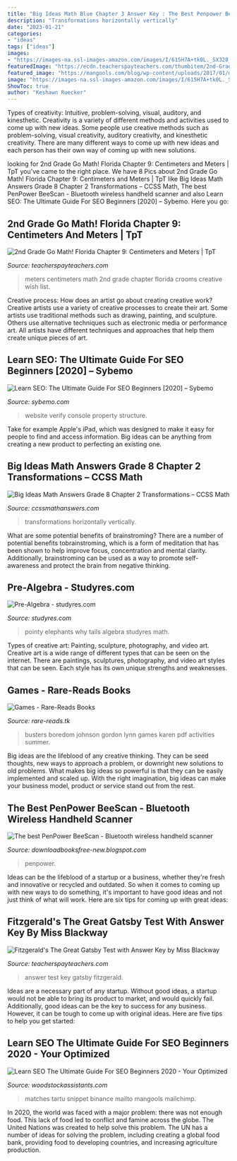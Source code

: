 ```yaml
---
title: "Big Ideas Math Blue Chapter 3 Answer Key : The Best Penpower Beescan"
description: "Transformations horizontally vertically"
date: "2023-01-21"
categories:
- "ideas"
tags: ["ideas"]
images:
- "https://images-na.ssl-images-amazon.com/images/I/615H7A+tk0L._SX328_BO1,204,203,200_.jpg"
featuredImage: "https://ecdn.teacherspayteachers.com/thumbitem/2nd-Grade-Go-Math-Florida-Chapter-9-Centimeters-and-Meters-1168320-1500873490/original-1168320-1.jpg"
featured_image: "https://mangools.com/blog/wp-content/uploads/2017/01/mangools-seo-academy-part-2-search-engines-snippet-google.png"
image: "https://images-na.ssl-images-amazon.com/images/I/615H7A+tk0L._SX328_BO1,204,203,200_.jpg"
ShowToc: true
author: "Keshawn Ruecker"
---
```



Types of creativity: Intuitive, problem-solving, visual, auditory, and kinesthetic.
Creativity is a variety of different methods and activities used to come up with new ideas. Some people use creative methods such as problem-solving, visual creativity, auditory creativity, and kinesthetic creativity. There are many different ways to come up with new ideas and each person has their own way of coming up with new solutions.

	

		
looking for 2nd Grade Go Math! Florida Chapter 9: Centimeters and Meters | TpT you've came to the right place. We have 8 Pics about 2nd Grade Go Math! Florida Chapter 9: Centimeters and Meters | TpT like Big Ideas Math Answers Grade 8 Chapter 2 Transformations – CCSS Math, The best PenPower BeeScan - Bluetooth wireless handheld scanner and also Learn SEO: The Ultimate Guide For SEO Beginners [2020] – Sybemo. Here you go:
		
    
## 2nd Grade Go Math! Florida Chapter 9: Centimeters And Meters | TpT

<img loading=lazy src="https://ecdn.teacherspayteachers.com/thumbitem/2nd-Grade-Go-Math-Florida-Chapter-9-Centimeters-and-Meters-1168320-1500873490/original-1168320-1.jpg" onerror="this.onerror=null;this.src='https://tse4.mm.bing.net/th?id=OIP.kC10WvmWMjyfPAMjmuGvQAAAAA&amp;pid=15.1';" alt="2nd Grade Go Math! Florida Chapter 9: Centimeters and Meters | TpT">

_Source: teacherspayteachers.com_

>meters centimeters math 2nd grade chapter florida crooms creative wish list. 

	

Creative process: How does an artist go about creating creative work?
Creative artists use a variety of creative processes to create their art. Some artists use traditional methods such as drawing, painting, and sculpture. Others use alternative techniques such as electronic media or performance art. All artists have different techniques and approaches that help them create unique pieces of art.

    
## Learn SEO: The Ultimate Guide For SEO Beginners [2020] – Sybemo

<img loading=lazy src="https://mangools.com/blog/wp-content/uploads/2019/06/03-verify.png" onerror="this.onerror=null;this.src='https://tse4.mm.bing.net/th?id=OIP.axl04VyDfnr9JoR4oLxtdgHaF9&amp;pid=15.1';" alt="Learn SEO: The Ultimate Guide For SEO Beginners [2020] – Sybemo">

_Source: sybemo.com_

>website verify console property structure. 

	

Take for example Apple's iPad, which was designed to make it easy for people to find and access information. Big ideas can be anything from creating a new product to perfecting an existing one.

    
## Big Ideas Math Answers Grade 8 Chapter 2 Transformations – CCSS Math

<img loading=lazy src="https://ccssmathanswers.com/wp-content/uploads/2021/01/Bigideas-Math-Answers-Grade-8-Chapter-2-img_7.png" onerror="this.onerror=null;this.src='https://tse1.mm.bing.net/th?id=OIP.HQ9yYF1cXsoqdDJBLyBL5QHaF6&amp;pid=15.1';" alt="Big Ideas Math Answers Grade 8 Chapter 2 Transformations – CCSS Math">

_Source: ccssmathanswers.com_

>transformations horizontally vertically. 

	

What are some potential benefits of brainstroming?
There are a number of potential benefits tobrainstroming, which is a form of meditation that has been shown to help improve focus, concentration and mental clarity. Additionally, brainstroming can be used as a way to promote self-awareness and protect the brain from negative thinking.

    
## Pre-Algebra - Studyres.com

<img loading=lazy src="http://s1.studyres.com/store/data/023799209_1-d4ce20754bee2d52de3cf58407b91ee6-300x300.png" onerror="this.onerror=null;this.src='https://tse4.mm.bing.net/th?id=OIP.d5JwsVgARGVarMGdJ8RahAAAAA&amp;pid=15.1';" alt="Pre-Algebra - studyres.com">

_Source: studyres.com_

>pointy elephants why tails algebra studyres math. 

	

Types of creative art: Painting, sculpture, photography, and video art.
Creative art is a wide range of different types that can be seen on the internet. There are paintings, sculptures, photography, and video art styles that can be seen. Each style has its own unique strengths and weaknesses.

    
## Games - Rare-Reads Books

<img loading=lazy src="https://images-na.ssl-images-amazon.com/images/I/615H7A+tk0L._SX328_BO1,204,203,200_.jpg" onerror="this.onerror=null;this.src='https://tse4.mm.bing.net/th?id=OIP.F1fhc307HJZlgSbSAmWaQAAAAA&amp;pid=15.1';" alt="Games - Rare-Reads Books">

_Source: rare-reads.tk_

>busters boredom johnson gordon lynn games karen pdf activities summer. 

	

Big ideas are the lifeblood of any creative thinking. They can be seed thoughts, new ways to approach a problem, or downright new solutions to old problems. What makes big ideas so powerful is that they can be easily implemented and scaled up. With the right imagination, big ideas can make your business model, product or service stand out from the rest.

    
## The Best PenPower BeeScan - Bluetooth Wireless Handheld Scanner

<img loading=lazy src="https://images-na.ssl-images-amazon.com/images/I/71gYv1px0PL.png" onerror="this.onerror=null;this.src='https://tse2.mm.bing.net/th?id=OIP.a9QgvGAX94uUGf7fCEnxxQHaL2&amp;pid=15.1';" alt="The best PenPower BeeScan - Bluetooth wireless handheld scanner">

_Source: downloadbooksfree-new.blogspot.com_

>penpower. 

	

Ideas can be the lifeblood of a startup or a business, whether they're fresh and innovative or recycled and outdated. So when it comes to coming up with new ways to do something, it's important to have good ideas and not just think of what will work. Here are six tips for coming up with great ideas:

    
## Fitzgerald&#039;s The Great Gatsby Test With Answer Key By Miss Blackway

<img loading=lazy src="https://ecdn.teacherspayteachers.com/thumbitem/Fitzgeralds-The-Great-Gatsby-Test-with-Answer-Key-1549653049/original-79914-2.jpg" onerror="this.onerror=null;this.src='https://tse1.mm.bing.net/th?id=OIP.HQjc3ukUrNPpeTvYSlwnbgAAAA&amp;pid=15.1';" alt="Fitzgerald&#039;s The Great Gatsby Test with Answer Key by Miss Blackway">

_Source: teacherspayteachers.com_

>answer test key gatsby fitzgerald. 

	

Ideas are a necessary part of any startup. Without good ideas, a startup would not be able to bring its product to market, and would quickly fail. Additionally, good ideas can be the key to success for any business. However, it can be tough to come up with original ideas. Here are five tips to help you get started: 

    
## Learn SEO The Ultimate Guide For SEO Beginners 2020 - Your Optimized

<img loading=lazy src="https://mangools.com/blog/wp-content/uploads/2017/01/mangools-seo-academy-part-2-search-engines-snippet-google.png" onerror="this.onerror=null;this.src='https://tse4.mm.bing.net/th?id=OIP.HBJBQUlvVC3qY85zlp86lAHaEM&amp;pid=15.1';" alt="Learn SEO The Ultimate Guide For SEO Beginners 2020 - Your Optimized">

_Source: woodstockassistants.com_

>matches tartu snippet binance mailto mangools mailchimp. 

	

In 2020, the world was faced with a major problem: there was not enough food. This lack of food led to conflict and famine across the globe. The United Nations was created to help solve this problem. The UN has a number of ideas for solving the problem, including creating a global food bank, providing food to developing countries, and increasing agriculture production.

